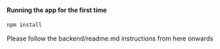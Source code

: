 #### Running the app for the first time

```bash
npm install
```

Please follow the backend/readme.md instructions from here onwards